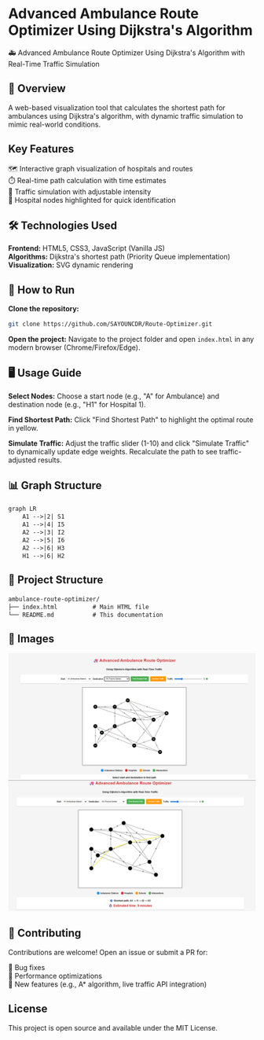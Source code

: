 # Advanced Ambulance Route Optimizer Using Dijkstra's Algorithm

🚑 Advanced Ambulance Route Optimizer Using Dijkstra's Algorithm with Real-Time Traffic Simulation

## 📌 Overview

A web-based visualization tool that calculates the shortest path for ambulances using Dijkstra's algorithm, with dynamic traffic simulation to mimic real-world conditions.

## Key Features

🗺️ Interactive graph visualization of hospitals and routes  
⏱️ Real-time path calculation with time estimates  
🚦 Traffic simulation with adjustable intensity  
🏥 Hospital nodes highlighted for quick identification

## 🛠️ Technologies Used

**Frontend:** HTML5, CSS3, JavaScript (Vanilla JS)  
**Algorithms:** Dijkstra's shortest path (Priority Queue implementation)  
**Visualization:** SVG dynamic rendering

## 🚀 How to Run

**Clone the repository:**

```bash
git clone https://github.com/SAYOUNCDR/Route-Optimizer.git
```

**Open the project:**
Navigate to the project folder and open `index.html` in any modern browser (Chrome/Firefox/Edge).

## 🖥️ Usage Guide

**Select Nodes:**
Choose a start node (e.g., "A" for Ambulance) and destination node (e.g., "H1" for Hospital 1).

**Find Shortest Path:**
Click "Find Shortest Path" to highlight the optimal route in yellow.

**Simulate Traffic:**
Adjust the traffic slider (1-10) and click "Simulate Traffic" to dynamically update edge weights. Recalculate the path to see traffic-adjusted results.

## 📊 Graph Structure

```mermaid
graph LR
    A1 -->|2| S1
    A1 -->|4| I5
    A2 -->|3| I2
    A2 -->|5| I6
    A2 -->|6| H3
    H1 -->|6| H2
```

## 📂 Project Structure

```
ambulance-route-optimizer/
├── index.html          # Main HTML file
└── README.md           # This documentation
```

## 📁 Images
![Route Optimizer Preview](Route_01.png)
![Route Optimizer Preview](Route_02.png)



## 🤝 Contributing

Contributions are welcome! Open an issue or submit a PR for:

🐛 Bug fixes  
🚀 Performance optimizations  
🌟 New features (e.g., A\* algorithm, live traffic API integration)

## License

This project is open source and available under the MIT License.
